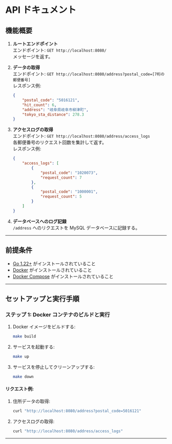 #  API ドキュメント

## 機能概要

1. **ルートエンドポイント**  
   エンドポイント: `GET http://localhost:8080/`  
   メッセージを返す。

2. **データの取得**  
   エンドポイント: `GET http://localhost:8080/address?postal_code=[7桁の郵便番号]`  
   レスポンス例:
   ```json
   {
       "postal_code": "5016121",
       "hit_count": 6,
       "address": "岐阜県岐阜市柳津町",
       "tokyo_sta_distance": 278.3
   }
   ```

3. **アクセスログの取得**  
   エンドポイント: `GET http://localhost:8080/address/access_logs`  
   各郵便番号のリクエスト回数を集計して返す。  
   レスポンス例:
   ```json
   {
       "access_logs": [
           {
               "postal_code": "1020073",
               "request_count": 7
           },
           {
               "postal_code": "1000001",
               "request_count": 5
           }
       ]
   }
   ```

4. **データベースへのログ記録**  
   `/address` へのリクエストを MySQL データベースに記録する。

---

## 前提条件

- [Go 1.22+](https://golang.org/doc/install) がインストールされていること
- [Docker](https://www.docker.com/) がインストールされていること
- [Docker Compose](https://docs.docker.com/compose/) がインストールされていること

---

## セットアップと実行手順

### ステップ 1: Docker コンテナのビルドと実行

1. Docker イメージをビルドする:
   ```bash
   make build
   ```

2. サービスを起動する:
   ```bash
   make up
   ```

3. サービスを停止してクリーンアップする:
   ```bash
   make down
   ```

#### リクエスト例:

1. 住所データの取得:
   ```bash
   curl "http://localhost:8080/address?postal_code=5016121"
   ```

2. アクセスログの取得:
   ```bash
   curl "http://localhost:8080/address/access_logs"
   ```

---
